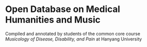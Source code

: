 # Open Database on Medical Humanities and Music
Compiled and annotated by students of the common core course *Musicology of Disease, Disability, and Pain* at Hanyang University
